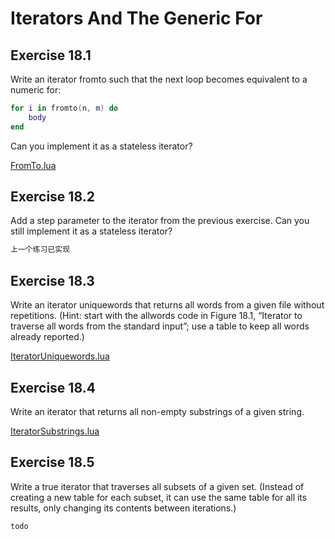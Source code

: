 # Iterators And The Generic For #

## Exercise 18.1 ##

Write an iterator fromto such that the next loop becomes equivalent to a numeric for:

```lua
for i in fromto(n, m) do
    body
end
```

Can you implement it as a stateless iterator?

[FromTo.lua](./Resources/FromTo.lua)

## Exercise 18.2 ##

Add a step parameter to the iterator from the previous exercise. Can you still implement it as a stateless iterator?

```markdown
上一个练习已实现
```

## Exercise 18.3 ##

Write an iterator uniquewords that returns all words from a given file without repetitions.
(Hint: start with the allwords code in Figure 18.1, “Iterator to traverse all words from the standard input”; use a table to keep all words already reported.)

[IteratorUniquewords.lua](./Resources/IteratorUniquewords.lua)

## Exercise 18.4 ##

Write an iterator that returns all non-empty substrings of a given string.

[IteratorSubstrings.lua](./Resources/IteratorSubstrings.lua)

## Exercise 18.5 ##

Write a true iterator that traverses all subsets of a given set. (Instead of creating a new table
for each subset, it can use the same table for all its results, only changing its contents between iterations.)

``todo``